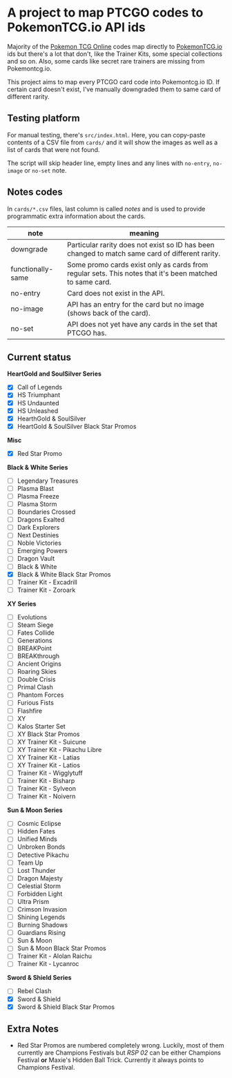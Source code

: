 # A project to map PTCGO codes to PokemonTCG.io API ids

Majority of the [Pokemon TCG Online](https://www.pokemon.com/us/pokemon-tcg/play-online/download/) codes map directly to [PokemonTCG.io](http://pokemontcg.io/) ids but there's a lot that don't, like the Trainer Kits, some special collections and so on. Also, some cards like secret rare trainers are missing from Pokemontcg.io.

This project aims to map every PTCGO card code into Pokemontcg.io ID. If certain card doesn't exist, I've manually downgraded them to same card of different rarity.

## Testing platform

For manual testing, there's `src/index.html`. Here, you can copy-paste contents of a CSV file from `cards/` and it will show the images as well as a list of cards that were not found.

The script will skip header line, empty lines and any lines with `no-entry`, `no-image` or `no-set` note.

## Notes codes

In `cards/*.csv` files, last column is called _notes_ and is used to provide programmatic extra information about the cards.

| note              | meaning                                                                                                 |
| ----------------- | ------------------------------------------------------------------------------------------------------- |
| downgrade         | Particular rarity does not exist so ID has been changed to match same card of different rarity.         |
| functionally-same | Some promo cards exist only as cards from regular sets. This notes that it's been matched to same card. |
| no-entry          | Card does not exist in the API.                                                                         |
| no-image          | API has an entry for the card but no image (shows back of the card).                                    |
| no-set            | API does not yet have any cards in the set that PTCGO has.                                              |

## Current status

**HeartGold and SoulSilver Series**

- [x] Call of Legends
- [x] HS Triumphant
- [x] HS Undaunted
- [x] HS Unleashed
- [x] HearthGold & SoulSilver
- [x] HeartGold & SoulSilver Black Star Promos

**Misc**

- [x] Red Star Promo

**Black & White Series**

- [ ] Legendary Treasures
- [ ] Plasma Blast
- [ ] Plasma Freeze
- [ ] Plasma Storm
- [ ] Boundaries Crossed
- [ ] Dragons Exalted
- [ ] Dark Explorers
- [ ] Next Destinies
- [ ] Noble Victories
- [ ] Emerging Powers
- [ ] Dragon Vault
- [ ] Black & White
- [x] Black & White Black Star Promos
- [ ] Trainer Kit - Excadrill
- [ ] Trainer Kit - Zoroark

**XY Series**

- [ ] Evolutions
- [ ] Steam Siege
- [ ] Fates Collide
- [ ] Generations
- [ ] BREAKPoint
- [ ] BREAKthrough
- [ ] Ancient Origins
- [ ] Roaring Skies
- [ ] Double Crisis
- [ ] Primal Clash
- [ ] Phantom Forces
- [ ] Furious Fists
- [ ] Flashfire
- [ ] XY
- [ ] Kalos Starter Set
- [ ] XY Black Star Promos
- [ ] XY Trainer Kit - Suicune
- [ ] XY Trainer Kit - Pikachu Libre
- [ ] XY Trainer Kit - Latias
- [ ] XY Trainer Kit - Latios
- [ ] Trainer Kit - Wigglytuff
- [ ] Trainer Kit - Bisharp
- [ ] Trainer Kit - Sylveon
- [ ] Trainer Kit - Noivern

**Sun & Moon Series**

- [ ] Cosmic Eclipse
- [ ] Hidden Fates
- [ ] Unified Minds
- [ ] Unbroken Bonds
- [ ] Detective Pikachu
- [ ] Team Up
- [ ] Lost Thunder
- [ ] Dragon Majesty
- [ ] Celestial Storm
- [ ] Forbidden Light
- [ ] Ultra Prism
- [ ] Crimson Invasion
- [ ] Shining Legends
- [ ] Burning Shadows
- [ ] Guardians Rising
- [ ] Sun & Moon
- [ ] Sun & Moon Black Star Promos
- [ ] Trainer Kit - Alolan Raichu
- [ ] Trainer Kit - Lycanroc

**Sword & Shield Series**

- [ ] Rebel Clash
- [x] Sword & Shield
- [x] Sword & Shield Black Star Promos

## Extra Notes

- Red Star Promos are numbered completely wrong. Luckily, most of them currently are Champions Festivals but _RSP 02_ can be either Champions Festival **or** Maxie's Hidden Ball Trick. Currently it always points to Champions Festival.
